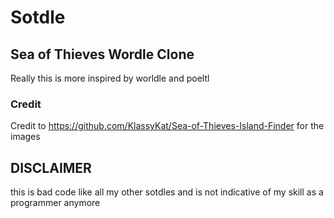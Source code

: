 # Sotdle
## Sea of Thieves Wordle Clone
Really this is more inspired by worldle and poeltl
### Credit
Credit to https://github.com/KlassyKat/Sea-of-Thieves-Island-Finder for the images

## DISCLAIMER
this is bad code like all my other sotdles and is not indicative of my skill as a programmer anymore
